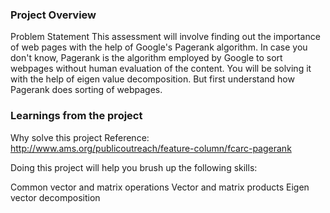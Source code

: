### Project Overview

 Problem Statement
This assessment will involve finding out the importance of web pages with the help of Google's Pagerank algorithm. In case you don't know, Pagerank is the algorithm employed by Google to sort webpages without human evaluation of the content. You will be solving it with the help of eigen value decomposition. But first understand how Pagerank does sorting of webpages.


### Learnings from the project

 Why solve this project
Reference: http://www.ams.org/publicoutreach/feature-column/fcarc-pagerank

Doing this project will help you brush up the following skills:

Common vector and matrix operations
Vector and matrix products
Eigen vector decomposition


